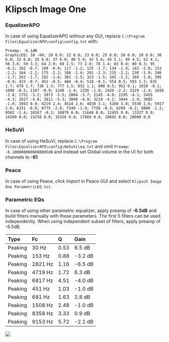 # Klipsch Image One

### EqualizerAPO
In case of using EqualizerAPO without any GUI, replace `C:\Program Files\EqualizerAPO\config\config.txt`
with:
```
Preamp: -6.1dB
GraphicEQ: 10 -84; 20 6.0; 22 6.0; 23 6.0; 25 6.0; 26 6.0; 28 6.0; 30 6.0; 32 6.0; 35 6.0; 37 6.0; 40 5.9; 42 5.6; 45 5.1; 49 4.5; 52 4.1; 56 3.6; 59 3.3; 64 2.9; 68 2.5; 73 2.0; 78 1.4; 83 0.8; 89 0.3; 95 -0.2; 102 -0.7; 109 -0.9; 117 -1.2; 125 -1.7; 134 -1.9; 143 -2.0; 153 -2.2; 164 -2.2; 175 -2.2; 188 -2.4; 201 -2.3; 215 -2.2; 230 -1.9; 246 -1.7; 263 -1.7; 282 -1.6; 301 -1.5; 323 -1.5; 345 -1.2; 369 -1.0; 395 -0.9; 423 -0.7; 452 -0.5; 484 -0.4; 518 -0.1; 554 0.5; 593 1.2; 635 1.7; 679 1.7; 726 1.3; 777 1.5; 832 1.1; 890 0.5; 952 0.1; 1019 -0.1; 1090 -0.5; 1167 -0.9; 1248 -1.4; 1336 -1.8; 1429 -2.2; 1529 -2.4; 1636 -2.8; 1751 -3.2; 1873 -3.5; 2004 -3.7; 2145 -4.0; 2295 -4.1; 2455 -4.3; 2627 -4.8; 2811 -5.3; 3008 -4.9; 3219 -4.2; 3444 -2.9; 3685 -1.0; 3943 0.9; 4219 2.4; 4514 2.6; 4830 3.1; 5168 3.8; 5530 2.6; 5917 1.0; 6331 -0.8; 6775 -2.8; 7249 -1.9; 7756 -0.3; 8299 -0.2; 8880 -1.2; 9502 -1.4; 10167 -0.2; 10879 0.0; 11640 0.0; 12455 0.0; 13327 0.0; 14260 0.0; 15258 0.0; 16326 0.0; 17469 0.0; 18692 0.0; 20000 0.0
```

### HeSuVi
In case of using HeSuVi, replace `C:\Program Files\EqualizerAPO\config\HeSuVi\eq.txt` and omit `Preamp:
-6.1000000000000005dB` and instead set Global volume in the UI for both channels to **-61**

### Peace
In case of using Peace, click *Import* in Peace GUI and select `Klipsch Image One ParametricEQ.txt`.

### Parametric EQs
In case of using other parametric equalizer, apply preamp of **-6.5dB** and build filters manually
with these parameters. The first 5 filters can be used independently.
When using independent subset of filters, apply preamp of -6.5dB.

| Type    | Fc      |    Q | Gain    |
|:--------|:--------|:-----|:--------|
| Peaking | 30 Hz   | 0.53 | 6.5 dB  |
| Peaking | 153 Hz  | 0.88 | -3.2 dB |
| Peaking | 2821 Hz | 1.16 | -6.5 dB |
| Peaking | 4719 Hz | 1.72 | 6.3 dB  |
| Peaking | 6817 Hz | 4.51 | -4.0 dB |
| Peaking | 451 Hz  | 1.03 | -1.0 dB |
| Peaking | 681 Hz  | 1.63 | 2.8 dB  |
| Peaking | 1508 Hz | 2.48 | -1.0 dB |
| Peaking | 8358 Hz | 3.33 | 0.9 dB  |
| Peaking | 9153 Hz | 5.72 | -2.1 dB |

![](https://raw.githubusercontent.com/jaakkopasanen/AutoEq/master/results/innerfidelity/sbaf-serious/Klipsch%20Image%20One/Klipsch%20Image%20One.png)